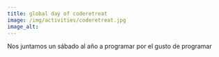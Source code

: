 ```yaml
---
title: global day of coderetreat
image: /img/activities/coderetreat.jpg
image_alt: 
---
```

Nos juntamos un sábado al año a programar por el gusto de programar

